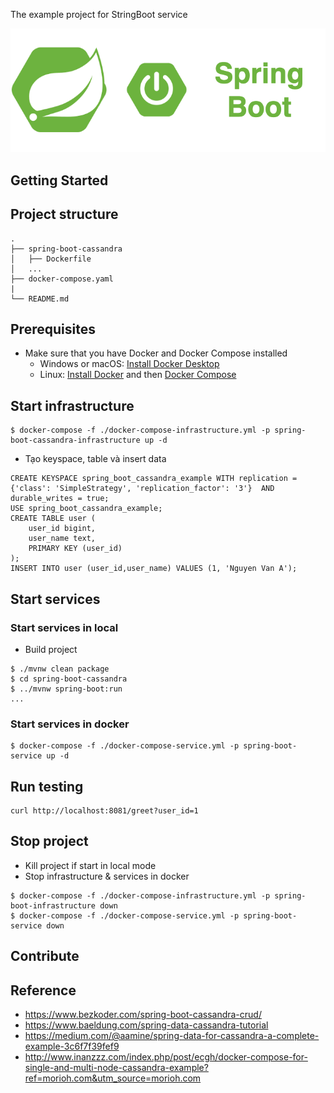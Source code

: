 The example project for StringBoot service

<div align="center">
    <img src="./assets/images/spring_boot_icon.png"/>
</div>

## Getting Started

## Project structure
```
.
├── spring-boot-cassandra
│   ├── Dockerfile
│   ...
├── docker-compose.yaml
|
└── README.md
```

## Prerequisites
- Make sure that you have Docker and Docker Compose installed
  - Windows or macOS:
    [Install Docker Desktop](https://www.docker.com/get-started)
  - Linux: [Install Docker](https://www.docker.com/get-started) and then
    [Docker Compose](https://github.com/docker/compose)

## Start infrastructure

```shell script
$ docker-compose -f ./docker-compose-infrastructure.yml -p spring-boot-cassandra-infrastructure up -d
```

- Tạo keyspace, table và insert data

```cql
CREATE KEYSPACE spring_boot_cassandra_example WITH replication = {'class': 'SimpleStrategy', 'replication_factor': '3'}  AND durable_writes = true;
USE spring_boot_cassandra_example;
CREATE TABLE user (
    user_id bigint,
    user_name text,
    PRIMARY KEY (user_id)
);
INSERT INTO user (user_id,user_name) VALUES (1, 'Nguyen Van A');
```

## Start services
### Start services in local

- Build project
```shell script
$ ./mvnw clean package
$ cd spring-boot-cassandra
$ ../mvnw spring-boot:run
...
```

### Start services in docker 

```shell script
$ docker-compose -f ./docker-compose-service.yml -p spring-boot-service up -d
```

## Run testing

```shell script
curl http://localhost:8081/greet?user_id=1
```

## Stop project

- Kill project if start in local mode
- Stop infrastructure & services in docker

```shell script
$ docker-compose -f ./docker-compose-infrastructure.yml -p spring-boot-infrastructure down
$ docker-compose -f ./docker-compose-service.yml -p spring-boot-service down
```

## Contribute

## Reference

- https://www.bezkoder.com/spring-boot-cassandra-crud/
- https://www.baeldung.com/spring-data-cassandra-tutorial
- https://medium.com/@aamine/spring-data-for-cassandra-a-complete-example-3c6f7f39fef9
- http://www.inanzzz.com/index.php/post/ecgh/docker-compose-for-single-and-multi-node-cassandra-example?ref=morioh.com&utm_source=morioh.com